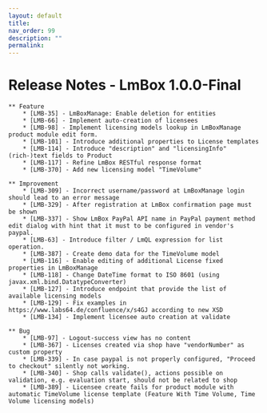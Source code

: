 ```yaml
---
layout: default
title:
nav_order: 99
description: ""
permalink:
---
```


Release Notes - LmBox 1.0.0-Final </span>
================================================================


    ** Feature
        * [LMB-35] - LmBoxManage: Enable deletion for entities
        * [LMB-66] - Implement auto-creation of licensees
        * [LMB-98] - Implement licensing models lookup in LmBoxManage product module edit form.
        * [LMB-101] - Introduce additional properties to License templates
        * [LMB-114] - Introduce "description" and "licensingInfo" (rich-)text fields to Product
        * [LMB-117] - Refine LmBox RESTful response format
        * [LMB-370] - Add new licensing model "TimeVolume"

    ** Improvement
        * [LMB-309] - Incorrect username/password at LmBoxManage login should lead to an error message
        * [LMB-329] - After registration at LmBox confirmation page must be shown
        * [LMB-337] - Show LmBox PayPal API name in PayPal payment method edit dialog with hint that it must to be configured in vendor's paypal.
        * [LMB-63] - Introduce filter / LmQL expression for list operation.
        * [LMB-387] - Create demo data for the TimeVolume model
        * [LMB-116] - Enable editing of additional License fixed properties in LmBoxManage
        * [LMB-118] - Change DateTime format to ISO 8601 (using javax.xml.bind.DatatypeConverter)
        * [LMB-127] - Introduce endpoint that provide the list of available licensing models
        * [LMB-129] - Fix examples in https://www.labs64.de/confluence/x/s4GJ according to new XSD
        * [LMB-134] - Implement licensee auto creation at validate

    ** Bug
        * [LMB-97] - Logout-success view has no content
        * [LMB-367] - Licenses created via shop have "vendorNumber" as custom property
        * [LMB-339] - In case paypal is not properly configured, "Proceed to checkout" silently not working.
        * [LMB-340] - Shop calls validate(), actions possible on validation, e.g. evaluation start, should not be related to shop
        * [LMB-389] - Licensee create fails for product module with automatic TimeVolume license template (Feature With Time Volume, Time Volume licensing models)

